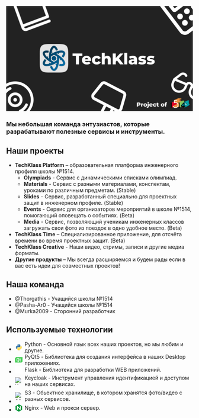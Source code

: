 
<img src="https://github.com/TechKlass/.github/blob/main/banner.png" alt="name banner" />

### Мы небольшая команда энтузиастов, которые разрабатывают полезные сервисы и инструменты. 

## Наши проекты
- **TechKlass Platform** – образовательная платформа инженерного профиля школы №1514.
	- **Olympiads** - Сервис с динамическими списками олимпиад.
	- **Materials** - Сервис с разными материалами, конспектам, уроками по различным предметам. (Stable)
	- **Slides** - Сервис, разработанный специально для проектных защит в инженерном профиле. (Stable)
	- **Events** - Сервис для организаторов мероприятий в школе №1514, помогающий оповещать о событиях. (Beta)
	- **Media** - Сервис, позволяющий ученикам инженерных классов загружать свои фото из поездок в одно удобное место. (Beta)
- **TechKlass Time** – Специализированное приложение, для отсчёта времени во время проектных защит. (Beta)
- **TechKlass Creative** - Наши видео, стримы, записи и другие медиа форматы.
- **Другие продукты** – Мы всегда расширяемся и будем рады если в вас есть идеи для совместных проектов!

## Наша команда
- @Thorgathis - Учащийся школы №1514
- @Pasha-Ar0 - Учащийся школы №1514
- @Murka2009 - Сторонний разработчик

## Используемые технологии
- <span style="display: inline-flex; align-items: center; gap: 6px;"><img src="https://github.com/devicons/devicon/blob/master/icons/python/python-original.svg" alt="Python" width="20" height="20"/> Python - Основной язык всех наших проектов, но мы любим и другие.</span>
- <span style="display: inline-flex; align-items: center; gap: 6px;"><img src="https://github.com/devicons/devicon/blob/master/icons/qt/qt-original.svg" alt="PyQt5" width="20" height="20"/> PyQt5 - Библиотека для создания интерфейса в наших Desktop приложениях.</span>
- <span style="display: inline-flex; align-items: center; gap: 6px;"><img src="https://github.com/TechKlass/.github/blob/main/flask.svg" alt="Flask" width="20" height="20" /> Flask - Библиотека для разработки WEB приложений.</span>
- <span style="display: inline-flex; align-items: center; gap: 6px;"><img src="https://avatars.githubusercontent.com/u/4921466" alt="Keycloak" width="20" height="20"/> Keycloak - Инструмент управления идентификацией и доступом на наших сервисах.</span>
- <span style="display: inline-flex; align-items: center; gap: 6px;"><img src="https://upload.wikimedia.org/wikipedia/commons/b/bc/Amazon-S3-Logo.svg" alt="S3" width="20" height="20"/> S3 - Обьектное хранилище, в котором хранятся фото/видео с разных сервисов.</span>
- <span style="display: inline-flex; align-items: center; gap: 6px;"><img src="https://github.com/devicons/devicon/blob/master/icons/nginx/nginx-original.svg" alt="Nginx" width="20" height="20"/> Nginx - Web и прокси сервер.</span>
